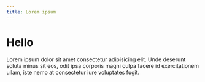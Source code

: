 ```yaml
---
title: Lorem ipsum
---
```


# Hello

Lorem ipsum dolor sit amet consectetur adipisicing elit. Unde deserunt soluta minus sit eos, odit ipsa corporis magni culpa facere id exercitationem ullam, iste nemo at consectetur iure voluptates fugit.
